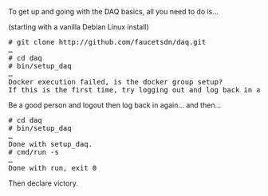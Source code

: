 To get up and going with the DAQ basics, all you need to do is...

(starting with a vanilla Debian Linux install)
<pre>
# git clone http://github.com/faucetsdn/daq.git
&hellip;
# cd daq
# bin/setup_daq
&hellip;
Docker execution failed, is the docker group setup?
If this is the first time, try logging out and log back in again.
</pre>
Be a good person and logout then log back in again... and then...
<pre>
# cd daq
# bin/setup_daq
&hellip;
Done with setup_daq.
# cmd/run -s
&hellip;
Done with run, exit 0
</pre>

Then declare victory.

